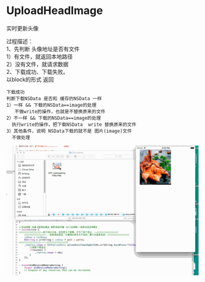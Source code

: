 # UploadHeadImage
实时更新头像
   
过程描述：   
1、先判断 头像地址是否有文件       
      1）有文件，就返回本地路径      
      2）没有文件，就请求数据      
2、下载成功、下载失败。       
      以block的形式 返回   
          
    下载成功
    判断下载NSData 是否和 缓存的NSData 一样
    1）一样 && 下载的NSData==image的处理
       不做write的操作，也就是不替换原来的文件
    2）不一样 && 下载的NSData==image的处理
      执行write的操作，把下载NSData  write 替换原来的文件
    3）其他条件，说明 NSData下载的就不是 图片(image)文件
      不做处理    
        
![image](https://raw.githubusercontent.com/srxboys/UploadHeadImage/master/updateLoadHeadImg.gif)
